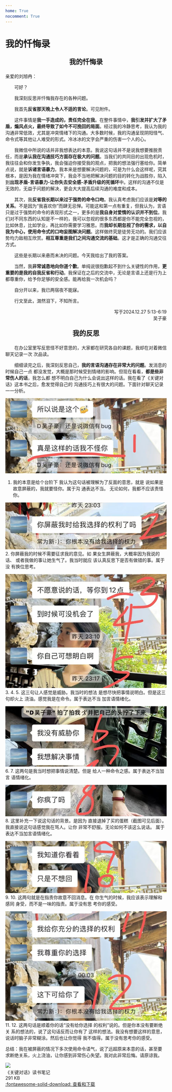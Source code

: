 ```yaml
---
home: True
nocomment: True
---
```


# 我的忏悔录

<div style="text-align: center; font-family: 'Noto Serif SC'; font-size: 1.5em; font-weight: 600;" markdown="1">

我的忏悔录

</div>

亲爱的刘旭冉：

&emsp;&emsp;可好？

&emsp;&emsp;我深刻反思并忏悔我存在的各种问题。

&emsp;&emsp;我首先**反省那天晚上令人不适的言论**。可见附件。

&emsp;&emsp;这件事情是**我一手造成的，责任完全在我**。在整件事情中，**我引发并扩大了矛盾，煽风点火，最终导致了如今不可挽回的局面**。经过我的冷静思考，我认为我的沟通非常低效，尤其是冲突情绪下的沟通。大多数时候，我的沟通呈现阴阳怪气、命令式等其他让人难受的形式。冷冰冰的文字会严重的伤害一个人的心。

&emsp;&emsp;我微信中所说的话并非我想表达的本意。我说这句话并不是说我想要推脱责任，而是**承认我在沟通技巧方面存在极大的问题**。当我们的共同目的出现危机时，我往往会和你发生争执，我会强迫你接受我的观点，把我的想法强行塞给你。简单点说，就是**诉诸言语暴力**。我本来是想要解决问题的，可是为什么会这样呢，究其根本，是因为我在情绪冲突下，我会不当地把解决问题的目的转化为战胜你，陷入到**出现矛盾-言语暴力-让你失去安全感-矛盾升级的死循环**中。这样的沟通不仅是无效的，无益于问题的解决，更会大大提高后续沟通的难度和成本。

&emsp;&emsp;其次，我**反省我长期以来过于强势的命令口吻**。我认真考虑我们应该是**对等的关系**。不是因为“我喜欢你”而肆无忌惮。可能这和第一点有重复，但我认为，言语只是过于强势的命令的表现形式之一，更多的是**我自身对爱情的认识并不到位**。我们对不同东西的认知是不一样的，我可以忽视的很多东西都是你不能完全忽视的，比如休息，比如学业，再比如你需要学习雅思。而**我却长期忽视了你的需求，以自我为中心，使用命令式的口吻妄图解决问题**。这样做终究是徒劳无功的。我们应该势均力敌相互欣赏。**相互尊重是我们之间沟通交流的基础**。这才是正确的沟通交往方式。

&emsp;&emsp;这些是长期以来悬而未决的问题。今天我给出了我的答案。

&emsp;&emsp;当然，我**非常诚恳地向你道个歉**。单纯说很抱歉起不到什么关键性的作用，**更重要的是我的自我反省和行动**。我保证在之后的交流中，无论是言语上还是行为上都尊重你，给予你足够的安全感。能再给我一次机会吗？

&emsp;&emsp;自分开以来，我已两宿夜不能寐。

&emsp;&emsp;行文至此，潸然泪下，不知所言。

<div style="text-align: right;">写于2024.12.27 5:13-6:19</div>

<div style="text-align: right;">吴子豪</div>

<div style="text-align: center; font-family: 'Noto Serif SC'; font-size: 1.5em; font-weight: 600;" markdown="1">

我的反思

</div>

&emsp;&emsp;在办公室里写反思怪不好意思的，大家都在研究各自的课题，我却在对着微信聊天记录一次
次品读。

&emsp;&emsp;细细读完之后，我深刻反思自己，**我的言语沟通存在非常大的问题**。发消息的时候自己一点
都没发觉，大概是那时候受到情绪的影响。但现在看看，**都是些非常伤人的话**，我怎么都
想不明白自己为什么会说出这样的话。我在看了《关键对话》这本书之后，愈发觉得自己的
沟通技巧上有很大的问题。下面针对聊天记录一一分析。

![](images/1.jpg)
1.  我的本意是给个台阶下
我认为这句话被理解为了反面的意思，就是
说如果是故意屏蔽的，我就要怪你。属于沟
通表达不当。
无论如何，我都不应该责怪你。

![](images/2.jpg)
2.  你屏蔽我的时候不需要征求我的意见。如
果女生屏蔽我，大概率因为我说的话、
或者我做的事让她生气了。我当时就应
该认真反思下是否有做错的事。属于没
有换位思考。

![](images/3-5.jpg)
3. 
4. 
5. 这三句让人感觉是威胁。我当时的想法
是想尽快把事情说明白。但是这三句却火上
浇油。感觉我是在命令。属于表达不当
加言语情绪化。

![](images/6-7.jpg)
6. 
7. 这两句是我当时想把事情说清楚。但是
给人一种命令之感。属于表达不当加言
语情绪化。

![](images/8.jpg)
8. 这里补充一下说这句话的背景。是因为
直接退掉了买的蛋糕（截图可见后面）。
我直接说这句话感觉我在骂人。让你
非常不舒服。无论如何不该这么说话。
属于表达不当加言语情绪化。

![](images/9-10.jpg)
9. 
10. 这两句就是在指责你故意不回消息。在
你生气的时候，我应该表示理解和感同
身受，而不是一味的指责。属于没有思
考你的感受。

![](images/11-12.jpg)
11. 
12. 这两句话是顺着你的话“没有给你选择
的权利”说的。但是你本没有要断绝关
系的想法的，说了这句话反而让你有了
这样的想法。我没有想要这样的意思，
说话时脑子非常糊涂。然后也让你觉得
我不值得。属于没有思考你的感受。

总结：我在被屏蔽的情况下多次使用命令语气，说了远超原来本意的话，甚至要
求断绝关系，火上浇油，让你感到非常伤心失望。我对此非常后悔。请原谅我。

<div class="card file-block" markdown="1">
<div class="file-icon"><img src="https://zjuacee.blob.core.windows.net/zju-acee/pdf.svg" style="height: 3em;"></div>
<div class="file-body">
<div class="file-title">《关键对话》读书笔记</div>
<div class="file-meta">291 KB</div>
</div>
<a class="down-button" target="_blank" href="files/关键对话如何高效能沟通.pdf" markdown="1">:fontawesome-solid-download: 查看和下载</a>
</div>
